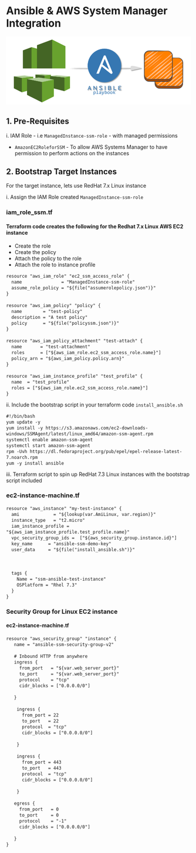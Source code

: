 # Ansible & AWS System Manager Integration 

![Ansible-SSM](https://github.com/lethompson/ansible-ssm-automation/blob/master/Ansible.png)


## 1. Pre-Requisites

i. IAM Role - i.e ``` ManagedInstance-ssm-role ``` - with managed permissions


*  ``` AmazonEC2RoleforSSM ``` - To allow AWS Systems Manager to have permission to perform actions on the instances

## 2. Bootstrap Target Instances


For the target instance, lets use RedHat 7.x Linux instance

i. Assign the IAM Role created ``` ManagedInstance-ssm-role ```

### iam_role_ssm.tf 
#### Terraform code creates the following for the Redhat 7.x Linux AWS EC2 instance
- Create the role
- Create the policy
- Attach the policy to the role
- Attach the role to instance profile

``` 
resource "aws_iam_role" "ec2_ssm_access_role" {
  name               = "ManagedInstance-ssm-role"
  assume_role_policy = "${file("assumerolepolicy.json")}"
}

resource "aws_iam_policy" "policy" {
  name        = "test-policy"
  description = "A test policy"
  policy      = "${file("policyssm.json")}"
}

resource "aws_iam_policy_attachment" "test-attach" {
  name       = "test-attachment"
  roles      = ["${aws_iam_role.ec2_ssm_access_role.name}"]
  policy_arn = "${aws_iam_policy.policy.arn}"
}

resource "aws_iam_instance_profile" "test_profile" {
  name  = "test_profile"
  roles = ["${aws_iam_role.ec2_ssm_access_role.name}"]
}
``` 


ii. Include the bootstrap script in your terraform code ``` install_ansible.sh ```

``` 
#!/bin/bash
yum update -y
yum install -y https://s3.amazonaws.com/ec2-downloads-windows/SSMAgent/latest/linux_amd64/amazon-ssm-agent.rpm
systemctl enable amazon-ssm-agent
systemctl start amazon-ssm-agent
rpm -Uvh https://dl.fedoraproject.org/pub/epel/epel-release-latest-7.noarch.rpm
yum -y install ansible

```

iii. Terraform script to spin up RedHat 7.3 Linux instances with the bootstrap script included

### ec2-instance-machine.tf
```
resource "aws_instance" "my-test-instance" {
  ami             = "${lookup(var.AmiLinux, var.region)}"
  instance_type   = "t2.micro"
  iam_instance_profile = "${aws_iam_instance_profile.test_profile.name}" 
  vpc_security_group_ids =  ["${aws_security_group.instance.id}"]
  key_name      = "ansible-ssm-demo-key"
  user_data     = "${file("install_ansible.sh")}"
   
  

  tags {
    Name = "ssm-ansible-test-instance"
    OSPlatform = "Rhel 7.3"
  }
}
```

### Security Group for Linux EC2 instance
#### ec2-instance-machine.tf

```
resource "aws_security_group" "instance" {
   name = "ansible-ssm-security-group-v2"

   # Inbound HTTP from anywhere
   ingress {
     from_port   = "${var.web_server_port}"
     to_port     = "${var.web_server_port}"
     protocol    = "tcp"
     cidr_blocks = ["0.0.0.0/0"]

   }

    ingress {
      from_port = 22
      to_port   = 22
      protocol  = "tcp"
      cidr_blocks = ["0.0.0.0/0"]

    }

    ingress {
      from_port = 443
      to_port   = 443
      protocol  = "tcp"
      cidr_blocks = ["0.0.0.0/0"]

    }

   egress {
     from_port   = 0
     to_port     = 0
     protocol    = "-1"
     cidr_blocks = ["0.0.0.0/0"]

   }
}
```

